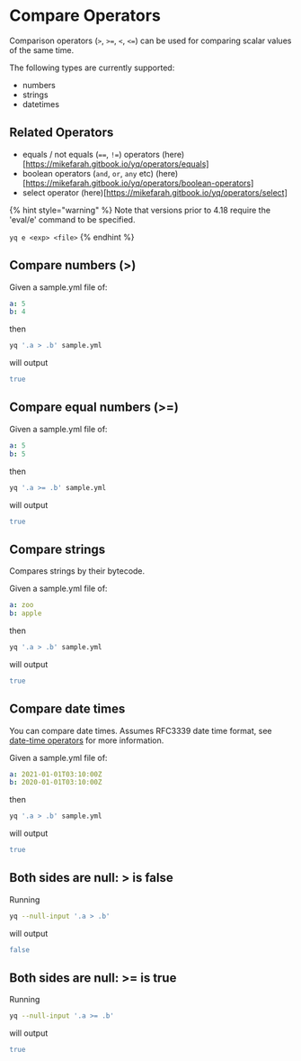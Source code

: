 # Compare Operators

Comparison operators (`>`, `>=`, `<`, `<=`) can be used for comparing scalar values of the same time.

The following types are currently supported:

- numbers
- strings
- datetimes

## Related Operators

- equals / not equals (`==`, `!=`) operators (here)[https://mikefarah.gitbook.io/yq/operators/equals]
- boolean operators (`and`, `or`, `any` etc) (here)[https://mikefarah.gitbook.io/yq/operators/boolean-operators]
- select operator (here)[https://mikefarah.gitbook.io/yq/operators/select]

{% hint style="warning" %}
Note that versions prior to 4.18 require the 'eval/e' command to be specified.&#x20;

`yq e <exp> <file>`
{% endhint %}

## Compare numbers (>)
Given a sample.yml file of:
```yaml
a: 5
b: 4
```
then
```bash
yq '.a > .b' sample.yml
```
will output
```yaml
true
```

## Compare equal numbers (>=)
Given a sample.yml file of:
```yaml
a: 5
b: 5
```
then
```bash
yq '.a >= .b' sample.yml
```
will output
```yaml
true
```

## Compare strings
Compares strings by their bytecode.

Given a sample.yml file of:
```yaml
a: zoo
b: apple
```
then
```bash
yq '.a > .b' sample.yml
```
will output
```yaml
true
```

## Compare date times
You can compare date times. Assumes RFC3339 date time format, see [date-time operators](https://mikefarah.gitbook.io/yq/operators/date-time-operators) for more information.

Given a sample.yml file of:
```yaml
a: 2021-01-01T03:10:00Z
b: 2020-01-01T03:10:00Z
```
then
```bash
yq '.a > .b' sample.yml
```
will output
```yaml
true
```

## Both sides are null: > is false
Running
```bash
yq --null-input '.a > .b'
```
will output
```yaml
false
```

## Both sides are null: >= is true
Running
```bash
yq --null-input '.a >= .b'
```
will output
```yaml
true
```

